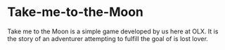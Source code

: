 # Take-me-to-the-Moon
Take me to the Moon is a simple game developed by us here at OLX. It is the story of an adventurer attempting to fulfill the goal of is lost lover.
